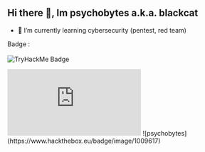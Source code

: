 ## Hi there 👋, Im psychobytes a.k.a. blackcat

- 🌱 I’m currently learning cybersecurity (pentest, red team)

Badge : <br><br>
<img src="https://tryhackme-badges.s3.amazonaws.com/psychobytes.png" alt="TryHackMe Badge" />
<iframe src="https://tryhackme.com/api/v2/badges/public-profile?userPublicId=931576" style='border:none;'></iframe>
![psychobytes](https://www.hackthebox.eu/badge/image/1009617)

<!--
**psychobytes/psychobytes** is a ✨ _special_ ✨ repository because its `README.md` (this file) appears on your GitHub profile.

Here are some ideas to get you started:

- 🔭 I’m currently working on ...
- 🌱 I’m currently learning ...
- 👯 I’m looking to collaborate on ...
- 🤔 I’m looking for help with ...
- 💬 Ask me about ...
- 📫 How to reach me: ...
- 😄 Pronouns: ...
- ⚡ Fun fact: ...
-->
